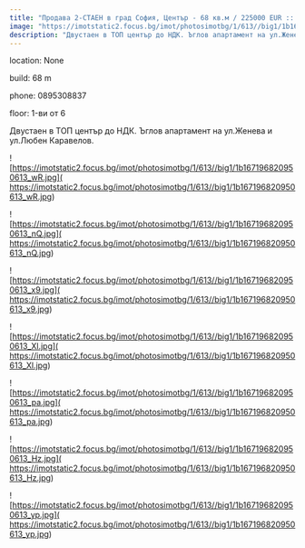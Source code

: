 ```yaml
---
title: "Продава 2-СТАЕН в град София, Център - 68 кв.м / 225000 EUR :: imot.bg Обява"
image: "https://imotstatic2.focus.bg/imot/photosimotbg/1/613//big1/1b167196820950613_yW.jpg"
description: "Двустаен в ТОП център до НДК. Ъглов апартамент на ул.Женева и ул.Любен Каравелов."
---
```


location: None

build: 68 m

phone: 0895308837

floor: 1-ви от 6

Двустаен в ТОП център до НДК. Ъглов апартамент на ул.Женева и ул.Любен Каравелов.


![https://imotstatic2.focus.bg/imot/photosimotbg/1/613//big1/1b167196820950613_wR.jpg]( https://imotstatic2.focus.bg/imot/photosimotbg/1/613//big1/1b167196820950613_wR.jpg)


![https://imotstatic2.focus.bg/imot/photosimotbg/1/613//big1/1b167196820950613_nQ.jpg]( https://imotstatic2.focus.bg/imot/photosimotbg/1/613//big1/1b167196820950613_nQ.jpg)


![https://imotstatic2.focus.bg/imot/photosimotbg/1/613//big1/1b167196820950613_x9.jpg]( https://imotstatic2.focus.bg/imot/photosimotbg/1/613//big1/1b167196820950613_x9.jpg)


![https://imotstatic2.focus.bg/imot/photosimotbg/1/613//big1/1b167196820950613_Xl.jpg]( https://imotstatic2.focus.bg/imot/photosimotbg/1/613//big1/1b167196820950613_Xl.jpg)


![https://imotstatic2.focus.bg/imot/photosimotbg/1/613//big1/1b167196820950613_pa.jpg]( https://imotstatic2.focus.bg/imot/photosimotbg/1/613//big1/1b167196820950613_pa.jpg)


![https://imotstatic2.focus.bg/imot/photosimotbg/1/613//big1/1b167196820950613_Hz.jpg]( https://imotstatic2.focus.bg/imot/photosimotbg/1/613//big1/1b167196820950613_Hz.jpg)


![https://imotstatic2.focus.bg/imot/photosimotbg/1/613//big1/1b167196820950613_yp.jpg]( https://imotstatic2.focus.bg/imot/photosimotbg/1/613//big1/1b167196820950613_yp.jpg)


